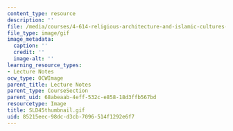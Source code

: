```yaml
---
content_type: resource
description: ''
file: /media/courses/4-614-religious-architecture-and-islamic-cultures-fall-2002/85215eec98dcd3cb7096514f1292e6f7_SLD45thumbnail.gif
file_type: image/gif
image_metadata:
  caption: ''
  credit: ''
  image-alt: ''
learning_resource_types:
- Lecture Notes
ocw_type: OCWImage
parent_title: Lecture Notes
parent_type: CourseSection
parent_uid: 68abeaab-4eff-532c-e858-18d3ffb567bd
resourcetype: Image
title: SLD45thumbnail.gif
uid: 85215eec-98dc-d3cb-7096-514f1292e6f7
---
```

